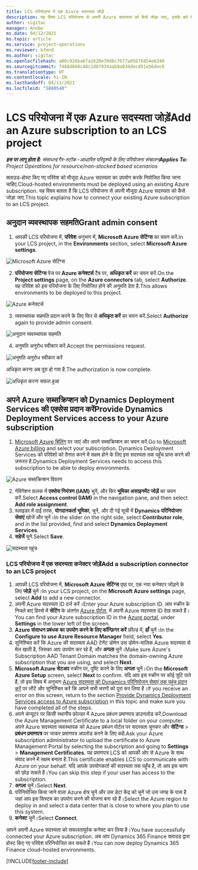 ```yaml
---
title: LCS परियोजना में एक Azure सदस्यता जोड़ें
description: यह विषय LCS परियोजना से अपनी Azure सदस्यता को कैसे जोड़ा जाए, इसके बारे में जानकारी प्रदान करता है.
author: sigitac
manager: Annbe
ms.date: 04/12/2021
ms.topic: article
ms.service: project-operations
ms.reviewer: kfend
ms.author: sigitac
ms.openlocfilehash: a80c926ba67a1620e39d8c7677a05678454e6340
ms.sourcegitcommit: 7468d668c48c1d87934aab9a034decd51e56dec6
ms.translationtype: HT
ms.contentlocale: hi-IN
ms.lasthandoff: 04/13/2021
ms.locfileid: "5880540"
---
```

# <a name="add-an-azure-subscription-to-an-lcs-project"></a><span data-ttu-id="ea6af-103">LCS परियोजना में एक Azure सदस्यता जोड़ें</span><span class="sxs-lookup"><span data-stu-id="ea6af-103">Add an Azure subscription to an LCS project</span></span>

<span data-ttu-id="ea6af-104">_**इस पर लागू होता है:** संसाधन/गैर-स्टॉक -आधारित परिदृश्यों के लिए परियोजना संचालन_</span><span class="sxs-lookup"><span data-stu-id="ea6af-104">_**Applies To:** Project Operations for resource/non-stocked based scenarios_</span></span>

<span data-ttu-id="ea6af-105">क्लाउड-होस्ट किए गए परिवेश को मौजूदा Azure सदस्यता का उपयोग करके नियोजित किया जाना चाहिए.</span><span class="sxs-lookup"><span data-stu-id="ea6af-105">Cloud-hosted environments must be deployed using an existing Azure subscription.</span></span> <span data-ttu-id="ea6af-106">यह विषय बताता है कि LCS परियोजना से अपनी मौजूदा Azure सदस्यता को कैसे जोड़ा जाए.</span><span class="sxs-lookup"><span data-stu-id="ea6af-106">This topic explains how to connect your existing Azure subscription to an LCS project.</span></span> 

## <a name="grant-admin-consent"></a><span data-ttu-id="ea6af-107">अनुदान व्यवस्थापक सहमति</span><span class="sxs-lookup"><span data-stu-id="ea6af-107">Grant admin consent</span></span>

1. <span data-ttu-id="ea6af-108">आपकी LCS परियोजना में, **परिवेश** अनुभाग में, **Microsoft Azure सेटिंग्स** का चयन करें.</span><span class="sxs-lookup"><span data-stu-id="ea6af-108">In your LCS project, in the **Environments** section, select **Microsoft Azure settings**.</span></span>

![Microsoft Azure सेटिंग्स](./media/1MicrosoftAzureSettings.png)

2. <span data-ttu-id="ea6af-110">**परियोजना सेटिंग्स** पेज पर **Azure कनेक्टर्स** टैब पर, **अधिकृत करें** का चयन करें.</span><span class="sxs-lookup"><span data-stu-id="ea6af-110">On the **Project settings** page, on the **Azure connectors** tab, select **Authorize**.</span></span> <span data-ttu-id="ea6af-111">यह परिवेश को इस परियोजना के लिए नियोजित होने की अनुमति देता है.</span><span class="sxs-lookup"><span data-stu-id="ea6af-111">This allows environments to be deployed to this project.</span></span>

![Azure कनेक्टर्स](./media/2AzureConnectors.png)

3. <span data-ttu-id="ea6af-113">व्यवस्थापक सहमति प्रदान करने के लिए फिर से **अधिकृत करें** का चयन करें.</span><span class="sxs-lookup"><span data-stu-id="ea6af-113">Select **Authorize** again to provide admin consent.</span></span>

![अनुदान व्यवस्थापक सहमति](./media/3GrantAdminConsent.png)

4. <span data-ttu-id="ea6af-115">अनुमति अनुरोध स्वीकार करें.</span><span class="sxs-lookup"><span data-stu-id="ea6af-115">Accept the permissions request.</span></span>

![अनुमति अनुरोध स्वीकार करें](./media/4AcceptPermissionRequest.png)

<span data-ttu-id="ea6af-117">अधिकृत करना अब पूरा हो गया है.</span><span class="sxs-lookup"><span data-stu-id="ea6af-117">The authorization is now complete.</span></span> 

![अधिकृत करना सफल हुआ](./media/5AuthorizationComplete.png)

## <a name="provide-dynamics-deployment-services-access-to-your-azure-subscription"></a><a name="provide"></a><span data-ttu-id="ea6af-119">अपने Azure सब्सक्रिप्शन को Dynamics Deployment Services की एक्सेस प्रदान करें</span><span class="sxs-lookup"><span data-stu-id="ea6af-119">Provide Dynamics Deployment Services access to your Azure subscription</span></span>

1. <span data-ttu-id="ea6af-120">[Microsoft Azure बिलिंग](https://portal.azure.com/#blade/Microsoft\_Azure\_Billing/SubscriptionsBlade) पर जाएं और अपने सब्सक्रिप्शन का चयन करें.</span><span class="sxs-lookup"><span data-stu-id="ea6af-120">Go to [Microsoft Azure billing](https://portal.azure.com/#blade/Microsoft\_Azure\_Billing/SubscriptionsBlade) and select your subscription.</span></span> <span data-ttu-id="ea6af-121">Dynamics Deployment Services को परिवेशों को तैनात करने में सक्षम होने के लिए इस सदस्यता तक पहुँच प्राप्त करने की ज़रूरत है.</span><span class="sxs-lookup"><span data-stu-id="ea6af-121">Dynamics Deployment Services needs to access this subscription to be able to deploy environments.</span></span>

![Azure सब्सक्रिप्शन विवरण](./media/6AzureSubscription.png)

2. <span data-ttu-id="ea6af-123">नेविगेशन फ़लक में **एक्सेस नियंत्रण (IAM)** चुनें, और फिर **भूमिका असाइनमेंट जोड़ें** का चयन करें.</span><span class="sxs-lookup"><span data-stu-id="ea6af-123">Select **Access control (IAM)** in the navigation pane, and then select **Add role assignment**.</span></span>
3. <span data-ttu-id="ea6af-124">स्लाइडर में दाईं तरफ, **योगदानकर्ता भूमिका**, चुनें, और दी गई सूची में **Dynamics परिनियोजन सेवाएं** खोजें और चुनें।</span><span class="sxs-lookup"><span data-stu-id="ea6af-124">In the slider on the right side, select **Contributor role**, and in the list provided, find and select **Dynamics Deployment Services**.</span></span> 
4. <span data-ttu-id="ea6af-125">**सहेजें** चुनें.</span><span class="sxs-lookup"><span data-stu-id="ea6af-125">Select **Save**.</span></span>

![सदस्यता पहुंच](./media/7SubscriptionAccess.png)

### <a name="add-a-subscription-connector-to-an-lcs-project"></a><span data-ttu-id="ea6af-127">LCS परियोजना में एक सदस्यता कनेक्टर जोड़ें</span><span class="sxs-lookup"><span data-stu-id="ea6af-127">Add a subscription connector to an LCS project</span></span>

1. <span data-ttu-id="ea6af-128">आपकी LCS परियोजना में, **Microsoft Azure सेटिंग्स** पृष्ठ पर, एक नया कनेक्टर जोड़ने के लिए **जोड़ें** चुनें।</span><span class="sxs-lookup"><span data-stu-id="ea6af-128">In your LCS project, on the **Microsoft Azure settings** page, select **Add** to add a new connector.</span></span>
2. <span data-ttu-id="ea6af-129">अपनी Azure सदस्यता ID दर्ज करें।</span><span class="sxs-lookup"><span data-stu-id="ea6af-129">Enter your Azure subscription ID.</span></span> <span data-ttu-id="ea6af-130">आप स्क्रीन के निचले बाएं हिस्से में  **सेटिंग**  के अंतर्गत [Azure पोर्टल](https://ms.portal.azure.com/), में अपनी Azure सदस्यता ID देख सकते हैं।</span><span class="sxs-lookup"><span data-stu-id="ea6af-130">You can find your Azure subscription ID in the [Azure portal](https://ms.portal.azure.com/), under  **Settings**  in the lower left of the screen.</span></span>
3. <span data-ttu-id="ea6af-131">**Azure संसाधन प्रबंधक का उपयोग करने के लिए कॉन्फ़िगर करें** फ़ील्ड में, **हाँ** चुनें।</span><span class="sxs-lookup"><span data-stu-id="ea6af-131">In the **Configure to use Azure Resource Manager** field, select **Yes**.</span></span>
4. <span data-ttu-id="ea6af-132">सुनिश्चित करें कि Azure की सदस्यता AAD टेनेंट डोमेन उस डोमेन-मालिक Azure सदस्यता से मेल खाती है, जिसका आप उपयोग कर रहे हैं, और **अगला** चुनें।</span><span class="sxs-lookup"><span data-stu-id="ea6af-132">Make sure Azure's Subscription AAD Tenant Domain matches the domain-owning Azure subscription that you are using, and select **Next**.</span></span>
5. <span data-ttu-id="ea6af-133">**Microsoft Azure सेटअप** स्क्रीन पर, पुष्टि करने के लिए **अगला** चुनें।</span><span class="sxs-lookup"><span data-stu-id="ea6af-133">On the **Microsoft Azure Setup** screen, select **Next** to confirm.</span></span> <span data-ttu-id="ea6af-134">यदि आप इस स्क्रीन पर कोई त्रुटि पाते हैं, तो इस विषय में अनुभाग [Azure सदस्यता को Dynamics परिनियोजन सेवाएं तक पहुंच प्रदान करें](#provide) पर लौटें और सुनिश्चित करें कि आपने सभी चरणों को पूरा कर लिया है।</span><span class="sxs-lookup"><span data-stu-id="ea6af-134">If you receive an error on this screen, return to the section [Provide Dynamics Deployment Services access to Azure subscription](#provide) in this topic and make sure you have completed all of the steps.</span></span>
6. <span data-ttu-id="ea6af-135">अपने कंप्यूटर पर किसी स्थानीय फ़ोल्डर में Azure प्रबंधन प्रमाणपत्र डाउनलोड करें.</span><span class="sxs-lookup"><span data-stu-id="ea6af-135">Download the Azure Management Certificate to a local folder on your computer.</span></span> <span data-ttu-id="ea6af-136">अपने Azure सदस्यता व्यवस्थापक को Azure प्रबंधन पोर्टल पर सदस्यता चुनकर और **सेटिंग्स** > **प्रबंधन प्रमाणपत्र** पर जाकर प्रमाणपत्र अपलोड करने के लिए कहें.</span><span class="sxs-lookup"><span data-stu-id="ea6af-136">Ask your Azure subscription administrator to upload the certificate to Azure Management Portal by selecting the subscription and going to **Settings** > **Management Certificates**.</span></span> <span data-ttu-id="ea6af-137">यह प्रमाणपत्र LCS को आपकी ओर से Azure के साथ संवाद करने में सक्षम बनाता है.</span><span class="sxs-lookup"><span data-stu-id="ea6af-137">This certificate enables LCS to communicate with Azure on your behalf.</span></span> <span data-ttu-id="ea6af-138">यदि आपके उपयोगकर्ता की सदस्यता तक पहुँच है, तो आप इस चरण को छोड़ सकते हैं।</span><span class="sxs-lookup"><span data-stu-id="ea6af-138">You can skip this step if your user has access to the subscription.</span></span>
7. <span data-ttu-id="ea6af-139">**अगला** चुनें।</span><span class="sxs-lookup"><span data-stu-id="ea6af-139">Select  **Next**.</span></span>
8. <span data-ttu-id="ea6af-140">परिनियोजित किया जाने वाला Azure क्षेत्र चुनें और उस डेटा केंद्र को चुनें जो उस जगह के पास है जहां आप इस सिस्टम का उपयोग करने की योजना बना रहे हैं।</span><span class="sxs-lookup"><span data-stu-id="ea6af-140">Select the Azure region to deploy in and select a data center that is close to where you plan to use this system.</span></span>
9.  <span data-ttu-id="ea6af-141">**कनेक्ट** चुनें।</span><span class="sxs-lookup"><span data-stu-id="ea6af-141">Select  **Connect**.</span></span>

<span data-ttu-id="ea6af-142">आपने अपनी Azure सदस्यता को सफलतापूर्वक कनेक्ट कर लिया है।</span><span class="sxs-lookup"><span data-stu-id="ea6af-142">You have successfully connected your Azure subscription.</span></span> <span data-ttu-id="ea6af-143">अब आप Dynamics 365 Finance क्लाउड द्वारा होस्ट किए गए परिवेश परिनियोजित कर सकते हैं।</span><span class="sxs-lookup"><span data-stu-id="ea6af-143">You can now deploy Dynamics 365 Finance cloud-hosted environments.</span></span>




[!INCLUDE[footer-include](../includes/footer-banner.md)]
